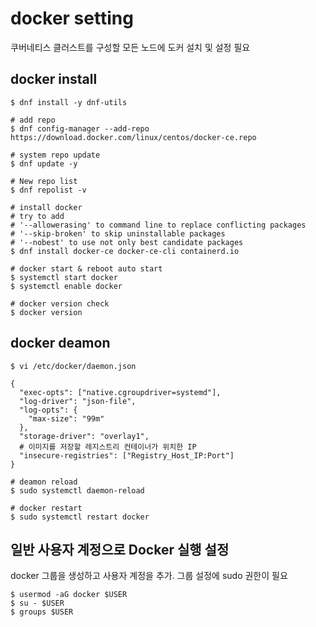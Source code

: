 # docker setting

쿠버네티스 클러스트를 구성할 모든 노드에 도커 설치 및 설정 필요

## docker install

```shell
$ dnf install -y dnf-utils

# add repo
$ dnf config-manager --add-repo https://download.docker.com/linux/centos/docker-ce.repo

# system repo update
$ dnf update -y

# New repo list
$ dnf repolist -v

# install docker
# try to add 
# '--allowerasing' to command line to replace conflicting packages 
# '--skip-broken' to skip uninstallable packages 
# '--nobest' to use not only best candidate packages
$ dnf install docker-ce docker-ce-cli containerd.io

# docker start & reboot auto start
$ systemctl start docker
$ systemctl enable docker

# docker version check
$ docker version
```

## docker deamon

```shell
$ vi /etc/docker/daemon.json

{
  "exec-opts": ["native.cgroupdriver=systemd"],
  "log-driver": "json-file",
  "log-opts": {
    "max-size": "99m"
  },
  "storage-driver": "overlay1",
  # 이미지를 저장할 레지스트리 컨테이너가 위치한 IP
  "insecure-registries": ["Registry_Host_IP:Port"]
}

# deamon reload
$ sudo systemctl daemon-reload

# docker restart
$ sudo systemctl restart docker
```

## 일반 사용자 계정으로 Docker 실행 설정

docker 그룹을 생성하고 사용자 계정을 추가. 그룹 설정에 sudo 권한이 필요

```shell
$ usermod -aG docker $USER
$ su - $USER
$ groups $USER
```


